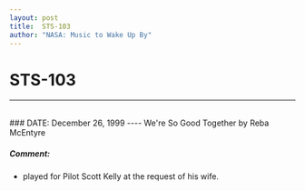 ```yaml
---
layout: post
title:  STS-103
author: "NASA: Music to Wake Up By"
---
```


# STS-103
----
<br/>
### DATE: December 26, 1999
----
We're So Good Together by Reba McEntyre

##### Comment:
* played for Pilot Scott Kelly at the request of his wife.
